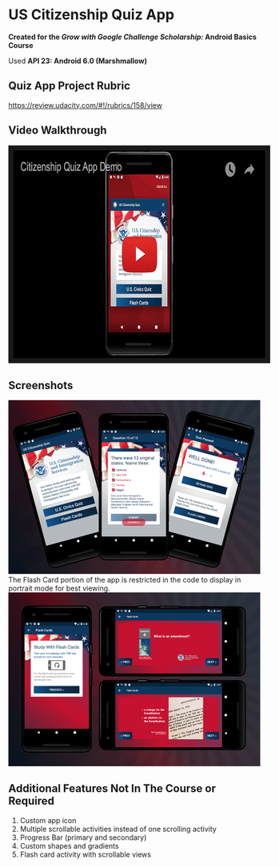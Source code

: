 # US Citizenship Quiz App

**Created for the *Grow with Google Challenge Scholarship:* Android Basics Course**

Used **API 23: Android 6.0 (Marshmallow)**

## Quiz App Project Rubric 
https://review.udacity.com/#!/rubrics/158/view

## Video Walkthrough
<a href="http://www.youtube.com/watch?feature=player_embedded&v=amoYZ2oikbk
" target="_blank"><img src="./youtube_thumbnail.png" 
alt="Citizenship Quiz App Demo" width="740" height="416" border="10" /></a>

## Screenshots
![Quiz Section](./screenshot_quiz.png)
The Flash Card portion of the app is restricted in the code to display in portrait mode for best viewing.
![Flash Card Section](./screenshot_flashcards.png)

## Additional Features Not In The Course or Required
1. Custom app icon
2. Multiple scrollable activities instead of one scrolling activity
3. Progress Bar (primary and secondary)
4. Custom shapes and gradients
5. Flash card activity with scrollable views

